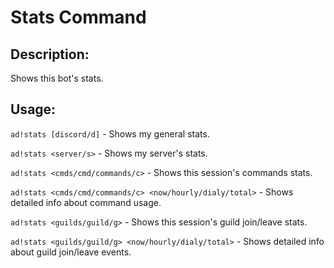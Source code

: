 # Stats Command

## Description:
Shows this bot's stats.

## Usage:
`ad!stats [discord/d]` - Shows my general stats.

`ad!stats <server/s>` - Shows my server's stats.

`ad!stats <cmds/cmd/commands/c>` - Shows this session's commands stats.

`ad!stats <cmds/cmd/commands/c> <now/hourly/dialy/total>` - Shows detailed info about command usage.

`ad!stats <guilds/guild/g>` - Shows this session's guild join/leave stats.

`ad!stats <guilds/guild/g> <now/hourly/dialy/total>` - Shows detailed info about guild join/leave events.
